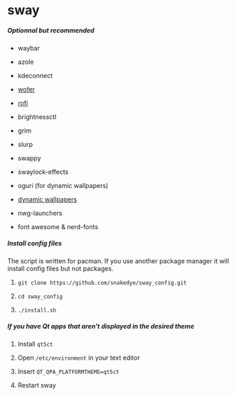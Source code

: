 # sway

##### Optionnal but recommended

- waybar

- azole

- kdeconnect

- [wofer](https://gitlab.com/snakedye/wofer)

- <a href="https://aur.archlinux.org/packages/rofi-lbonn-wayland-git/">rofi</a>

- brightnessctl

- grim

- slurp

- swappy

- swaylock-effects

- oguri (for dynamic wallpapers)

- <a href="https://github.com/adi1090x/dynamic-wallpaper">dynamic wallpapers</a>

- nwg-launchers

- font awesome & nerd-fonts

##### Install config files

The script is written for pacman. If you use another package manager it will install config files but not packages.

1. `git clone https://github.com/snakedye/sway_config.git`

2. `cd sway_config`

3. `./install.sh`

##### If you have Qt apps that aren't displayed in the desired theme

1. Install `qt5ct`

2. Open `/etc/environment` in your text editor

3. Insert `QT_QPA_PLATFORMTHEME=qt5ct`

4. Restart sway
